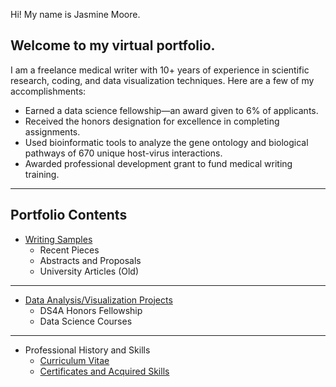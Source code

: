 Hi! My name is Jasmine Moore. 
## Welcome to my virtual portfolio.

I am a freelance medical writer with 10+ years of experience in scientific research, coding, and data visualization techniques. Here are a few of my accomplishments:
- Earned a data science fellowship—an award given to 6% of applicants.
- Received the honors designation for excellence in completing assignments.
- Used bioinformatic tools to analyze the gene ontology and biological pathways of 670 unique host-virus interactions.
- Awarded professional development grant to fund medical writing training.

***

## Portfolio Contents

- [Writing Samples](https://jasmine-shanay.github.io/jasminemoore/writing/)
  - Recent Pieces
  - Abstracts and Proposals
  - University Articles (Old)

***

- [Data Analysis/Visualization Projects](https://jasmine-shanay.github.io/jasminemoore/data/)
  - DS4A Honors Fellowship
  - Data Science Courses

***

- Professional History and Skills
  - [Curriculum Vitae](https://profile.indeed.com/p/jasminem-zrzggdb)
  - [Certificates and Acquired Skills](https://jasmine-shanay.github.io/jasminemoore/certificates/)


